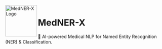 <img src="MedNER-X Logo" alt="MedNER-X Logo" width="100" align="left"/>

# MedNER-X
🚀 AI-powered Medical NLP for Named Entity Recognition (NER) & Classification.
